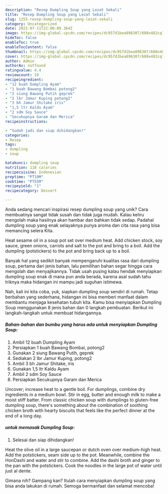 ```yaml
---
description: "Resep Dumpling Soup yang Lezat Sekali"
title: "Resep Dumpling Soup yang Lezat Sekali"
slug: 1255-resep-dumpling-soup-yang-lezat-sekali
category: Uncategorized
date: 2022-07-11T22:00:09.364Z
image: https://img-global.cpcdn.com/recipes/dc957d1bea896307/680x482cq70/dumpling-soup-foto-resep-utama.jpg
hideToc: false
enableToc: true
enableTocContent: false
thumbnail: https://img-global.cpcdn.com/recipes/dc957d1bea896307/680x482cq70/dumpling-soup-foto-resep-utama.jpg
cover: https://img-global.cpcdn.com/recipes/dc957d1bea896307/680x482cq70/dumpling-soup-foto-resep-utama.jpg
author: Admin
authorAv: notfound
ratingvalue: 4.4
reviewcount: 19
recipeingredient:
- "12 buah Dumpling Ayam"
- "1 buah Bawang Bombai potong2"
- "2 siung Bawang Putih geprek"
- "2 lbr Jamur Kuping potong2"
- "3 bh Jamur Shitake iris"
- "1,5 ltr Kaldu Ayam"
- "2 sdm Soy Sauce"
- "Secukupnya Garam dan Merica"
recipeinstructions:

- "Sudah jadi dan siap dihidangkan!"
categories:
- Resep
tags:
- dumpling
- soup

katakunci: dumpling soup 
nutrition: 118 calories
recipecuisine: Indonesian
preptime: "PT19M"
cooktime: "PT55M"
recipeyield: "1"
recipecategory: Dessert

---
```





Anda sedang mencari inspirasi resep dumpling soup yang unik? Cara membuatnya sangat tidak susah dan tidak juga mudah. Kalau keliru mengolah maka hasilnya akan hambar dan bahkan tidak sedap. Padahal dumpling soup yang enak selayaknya punya aroma dan cita rasa yang bisa memancing selera Kita.





Heat sesame oil in a soup pot set over medium heat. Add chicken stock, soy sauce, green onions, carrots and salt to the pot and bring to a boil. Add the dumpling (potstickers) to the pot and bring back up to a boil.

Banyak hal yang sedikit banyak mempengaruhi kualitas rasa dari dumpling soup, pertama dari jenis bahan, lalu pemilihan bahan segar hingga cara mengolah dan menyajikannya. Tidak usah pusing kalau hendak menyiapkan dumpling soup enak di mana pun anda berada, karena asal sudah tahu triknya maka hidangan ini mampu jadi suguhan istimewa.






Nah, kali ini kita coba, yuk, siapkan dumpling soup sendiri di rumah. Tetap berbahan yang sederhana, hidangan ini bisa memberi manfaat dalam membantu menjaga kesehatan tubuh kita. Kamu bisa menyiapkan Dumpling Soup menggunakan 8 jenis bahan dan 0 langkah pembuatan. Berikut ini langkah-langkah untuk membuat hidangannya.

<!--inarticleads1-->

##### Bahan-bahan dan bumbu yang harus ada untuk menyiapkan Dumpling Soup:

1. Ambil 12 buah Dumpling Ayam
1. Persiapkan 1 buah Bawang Bombai, potong2
1. Gunakan 2 siung Bawang Putih, geprek
1. Sediakan 2 lbr Jamur Kuping, potong2
1. Ambil 3 bh Jamur Shitake, iris
1. Gunakan 1,5 ltr Kaldu Ayam
1. Ambil 2 sdm Soy Sauce
1. Persiapkan Secukupnya Garam dan Merica


Uncover; increase heat to a gentle boil. For dumplings, combine dry ingredients in a medium bowl. Stir in egg, butter and enough milk to make a moist stiff batter. From classic chicken soup with dumplings to gluten-free dumpling soup, there&#39;s something about the combination of soothing chicken broth with hearty biscuits that feels like the perfect dinner at the end of a long day. 

<!--inarticleads2-->

#####  untuk memasak Dumpling Soup:


1. Selesai dan siap dihidangkan!

Heat the olive oil in a large saucepan or dutch oven over medium-high heat. Add the potstickers, seam side up to the pot. Meanwhile, combine the HonDashi and water and stir to combine. Add the dashi broth and ginger to the pan with the potstickers. Cook the noodles in the large pot of water until just al dente. 

Gimana nih? Gampang kan? Itulah cara menyiapkan dumpling soup yang bisa anda lakukan di rumah. Semoga bermanfaat dan selamat mencoba!
